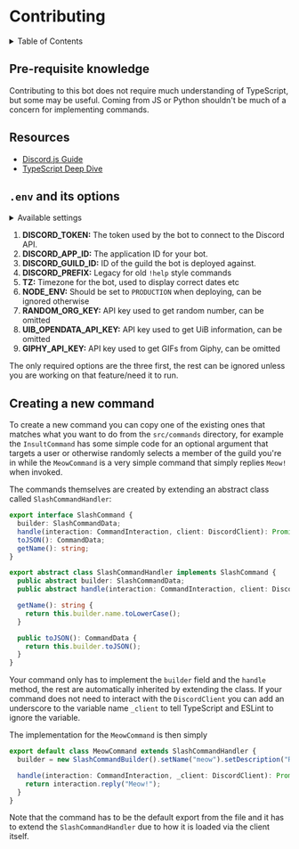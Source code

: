 # Contributing <!-- omit in toc -->

<details>
<summary>Table of Contents</summary>
<br />

- [Pre-requisite knowledge](#pre-requisite-knowledge)
- [Resources](#resources)
- [`.env` and its options](#env-and-its-options)
- [Creating a new command](#creating-a-new-command)

</details>

## Pre-requisite knowledge

Contributing to this bot does not require much understanding of TypeScript, but
some may be useful. Coming from JS or Python shouldn't be much of a concern for
implementing commands.

## Resources

- [Discord.js Guide](https://discordjs.guide/)
- [TypeScript Deep Dive](https://basarat.gitbook.io/typescript/)

## `.env` and its options

<details>
<summary>Available settings</summary>
<br />

```sh
DISCORD_TOKEN=abcdefgh
DISCORD_APP_ID=12345
DISCORD_GUILD_ID=12345
DISCORD_PREFIX=?
TZ=Europe/Oslo
NODE_ENV=production
RANDOM_ORG_KEY=abcdefgh
UIB_OPENDATA_API_KEY=abcdefgh
GIPHY_API_KEY=abcdefgh
```

</details>

1. **DISCORD_TOKEN:** The token used by the bot to connect to the Discord API.
1. **DISCORD_APP_ID:** The application ID for your bot.
1. **DISCORD_GUILD_ID:** ID of the guild the bot is deployed against.
1. **DISCORD_PREFIX:** Legacy for old `!help` style commands
1. **TZ:** Timezone for the bot, used to display correct dates etc
1. **NODE_ENV:** Should be set to `PRODUCTION` when deploying, can be ignored otherwise
1. **RANDOM_ORG_KEY:** API key used to get random number, can be omitted
1. **UIB_OPENDATA_API_KEY:** API key used to get UiB information, can be omitted
1. **GIPHY_API_KEY:** API key used to get GIFs from Giphy, can be omitted

The only required options are the three first, the rest can be ignored unless you
are working on that feature/need it to run.


## Creating a new command

To create a new command you can copy one of the existing ones that matches what
you want to do from the `src/commands` directory, for example the `InsultCommand` 
has some simple code for an optional argument that targets a user or otherwise 
randomly selects a member of the guild you're in while the `MeowCommand` is a very 
simple command that simply replies `Meow!` when invoked.

The commands themselves are created by extending an abstract class called `SlashCommandHandler`:

```ts
export interface SlashCommand {
  builder: SlashCommandData;
  handle(interaction: CommandInteraction, client: DiscordClient): Promise<void>;
  toJSON(): CommandData;
  getName(): string;
}

export abstract class SlashCommandHandler implements SlashCommand {
  public abstract builder: SlashCommandData;
  public abstract handle(interaction: CommandInteraction, client: DiscordClient): Promise<void>;

  getName(): string {
    return this.builder.name.toLowerCase();
  }

  public toJSON(): CommandData {
    return this.builder.toJSON();
  }
}
```

Your command only has to implement the `builder` field and the `handle` method, the
rest are automatically inherited by extending the class. If your command does not need
to interact with the `DiscordClient` you can add an underscore to the variable name `_client`
to tell TypeScript and ESLint to ignore the variable.

The implementation for the `MeowCommand` is then simply

```ts
export default class MeowCommand extends SlashCommandHandler {
  builder = new SlashCommandBuilder().setName("meow").setDescription("Replies with a meaw, kitty cat");

  handle(interaction: CommandInteraction, _client: DiscordClient): Promise<void> {
    return interaction.reply("Meow!");
  }
}
```

Note that the command has to be the default export from the file and it has to
extend the `SlashCommandHandler` due to how it is loaded via the client itself.